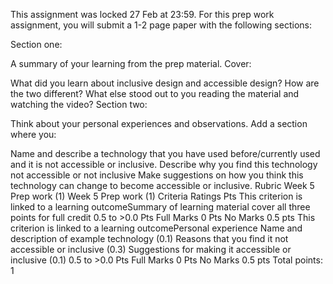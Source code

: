 This assignment was locked 27 Feb at 23:59.
For this prep work assignment, you will submit a 1-2 page paper with the following sections:

Section one:

A summary of your learning from the prep material. Cover:

What did you learn about inclusive design and accessible design?
How are the two different?
What else stood out to you reading the material and watching the video?
Section two:

Think about your personal experiences and observations. Add a section where you:

Name and describe a technology that you have used before/currently used and it is not accessible or inclusive. 
Describe why you find this technology not accessible or not inclusive
Make suggestions on how you think this technology can change to become accessible or inclusive. 
Rubric
Week 5 Prep work (1)
Week 5 Prep work (1)
Criteria	Ratings	Pts
This criterion is linked to a learning outcomeSummary of learning material
cover all three points for full credit
0.5 to >0.0 Pts
Full Marks
0 Pts
No Marks
0.5 pts
This criterion is linked to a learning outcomePersonal experience
Name and description of example technology (0.1)
Reasons that you find it not accessible or inclusive (0.3)
Suggestions for making it accessible or inclusive (0.1)
0.5 to >0.0 Pts
Full Marks
0 Pts
No Marks
0.5 pts
Total points: 1

